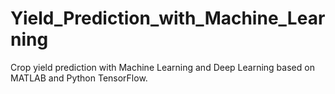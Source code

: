 # Yield_Prediction_with_Machine_Learning
Crop yield prediction with Machine Learning and Deep Learning based on MATLAB and Python TensorFlow.
